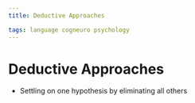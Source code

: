 ```yaml
---
title: Deductive Approaches

tags: language cogneuro psychology 
---
```


# Deductive Approaches
- Settling on one hypothesis by eliminating all others




















